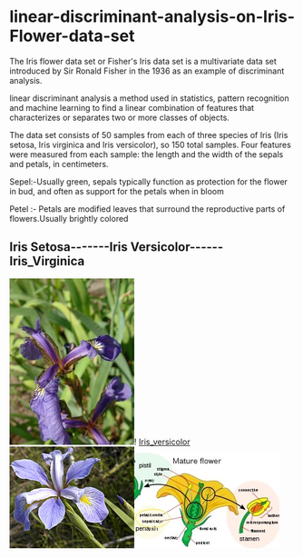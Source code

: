 # linear-discriminant-analysis-on-Iris-Flower-data-set
The Iris flower data set or Fisher's Iris data set is a multivariate data set introduced by Sir Ronald Fisher in the 1936 as an example of discriminant analysis.

linear discriminant analysis a method used in statistics, pattern recognition and machine learning to find a linear combination of features that characterizes or separates two or more classes of objects.

The data set consists of 50 samples from each of three species of Iris (Iris setosa, Iris virginica and Iris versicolor), so 150 total samples. Four features were measured from each sample: the length and the width of the sepals and petals, in centimeters.

Sepel:-Usually green, sepals typically function as protection for the flower in bud, and often as support for the petals when in bloom

Petel :- Petals are modified leaves that surround the reproductive parts of flowers.Usually brightly colored 

## Iris Setosa-------Iris Versicolor------Iris_Virginica
![Iris_Setosa     ](images/Iris_setosa.jpg)!      [Iris_versicolor](images/Iris_versicolor.jpg)![Iris_virginica](images/Iris_virginica.jpg)![sepel_petel](images/sepel_petel.jpg)

